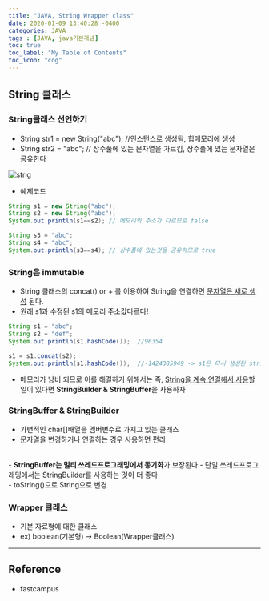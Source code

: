 ```yaml
---
title: "JAVA, String Wrapper class"
date: 2020-01-09 13:40:28 -0400
categories: JAVA
tags : [JAVA, java기본개념]
toc: true
toc_label: "My Table of Contents"
toc_icon: "cog"
---
```

## String 클래스

### String클래스 선언하기
  - String str1 = new String("abc"); //인스턴스로 생성됨, 힙메모리에 생성
  - String str2 = "abc"; // 상수풀에 있는 문자열을 가르킴, 상수풀에 있는 문자열은 공유한다

  ![strig](https://user-images.githubusercontent.com/55946791/72039283-cb6d6600-32e7-11ea-8976-1ae81704135a.JPG)

- 예제코드

```java
String s1 = new String("abc");
String s2 = new String("abc");
System.out.println(s1==s2); // 메모리의 주소가 다르므로 false

String s3 = "abc";
String s4 = "abc";
System.out.println(s3==s4); // 상수풀에 있는것을 공유하므로 true
```

### String은 immutable
  - String 클래스의 concat() or + 를 이용하여 String을 연결하면 <u>문자열은 새로 생성</u> 된다.
  - 원래 s1과 수정된 s1의 메모리 주소값다르다!

```java
String s1 = "abc";
String s2 = "def";
System.out.println(s1.hashCode());	//96354

s1 = s1.concat(s2);
System.out.println(s1.hashCode());	//-1424385949 -> s1은 다시 생성된 string을 가르킨다
```
  - 메모리가 낭비 되므로 이를 해결하기 위해서는 즉, <u>String을 계속 연결해서 사용</u>할 일이 있다면 <b>StringBuilder & StringBuffer</b>을 사용하자

### StringBuffer & StringBuilder
- 가변적인 char[]배열을 멤버변수로 가지고 있는 클래스
- 문자열을 변경하거나 연결하는 경우 사용하면 편리
<br>
- <b>StringBuffer는 멀티 쓰레드프로그래밍에서 동기화</b>가 보장된다
- 단일 쓰레드프로그래밍에서는 StringBuilder를 사용하는 것이 더 좋다
<br>
- toString()으로 String으로 변경

### Wrapper 클래스
- 기본 자료형에 대한 클래스
- ex) boolean(기본형) -> Boolean(Wrapper클래스)


---
## Reference
- fastcampus
